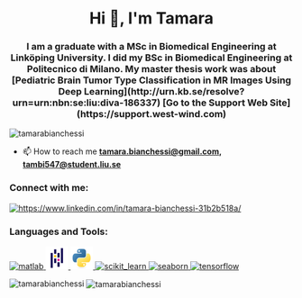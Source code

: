 <h1 align="center">Hi 👋, I'm Tamara</h1>
<h3 align="center">I am a graduate with a MSc in Biomedical Engineering at Linköping University. I did my BSc in Biomedical Engineering at Politecnico di Milano. My master thesis work was about [Pediatric Brain Tumor Type Classification in MR Images Using Deep Learning](http://urn.kb.se/resolve?urn=urn:nbn:se:liu:diva-186337)
[Go to the Support Web Site](https://support.west-wind.com)</h3>

<p align="left"> <img src="https://komarev.com/ghpvc/?username=tamarabianchessi&label=Profile%20views&color=0e75b6&style=flat" alt="tamarabianchessi" /> </p>


- 📫 How to reach me **tamara.bianchessi@gmail.com, tambi547@student.liu.se**

<h3 align="left">Connect with me:</h3>
<p align="left">
<a href="https://linkedin.com/in/https://www.linkedin.com/in/tamara-bianchessi-31b2b518a/" target="blank"><img align="center" src="https://raw.githubusercontent.com/rahuldkjain/github-profile-readme-generator/master/src/images/icons/Social/linked-in-alt.svg" alt="https://www.linkedin.com/in/tamara-bianchessi-31b2b518a/" height="30" width="40" /></a>
</p>

<h3 align="left">Languages and Tools:</h3>
<p align="left"> <a href="https://www.mathworks.com/" target="_blank" rel="noreferrer"> <img src="https://upload.wikimedia.org/wikipedia/commons/2/21/Matlab_Logo.png" alt="matlab" width="40" height="40"/> </a> <a href="https://pandas.pydata.org/" target="_blank" rel="noreferrer"> <img src="https://raw.githubusercontent.com/devicons/devicon/2ae2a900d2f041da66e950e4d48052658d850630/icons/pandas/pandas-original.svg" alt="pandas" width="40" height="40"/> </a> <a href="https://www.python.org" target="_blank" rel="noreferrer"> <img src="https://raw.githubusercontent.com/devicons/devicon/master/icons/python/python-original.svg" alt="python" width="40" height="40"/> </a> <a href="https://scikit-learn.org/" target="_blank" rel="noreferrer"> <img src="https://upload.wikimedia.org/wikipedia/commons/0/05/Scikit_learn_logo_small.svg" alt="scikit_learn" width="40" height="40"/> </a> <a href="https://seaborn.pydata.org/" target="_blank" rel="noreferrer"> <img src="https://seaborn.pydata.org/_images/logo-mark-lightbg.svg" alt="seaborn" width="40" height="40"/> </a> <a href="https://www.tensorflow.org" target="_blank" rel="noreferrer"> <img src="https://www.vectorlogo.zone/logos/tensorflow/tensorflow-icon.svg" alt="tensorflow" width="40" height="40"/> </a> </p>

<p><img align="left" src="https://github-readme-stats.vercel.app/api/top-langs?username=tamarabianchessi&show_icons=true&locale=en&layout=compact" alt="tamarabianchessi" /></p>

<p>&nbsp;<img align="center" src="https://github-readme-stats.vercel.app/api?username=tamarabianchessi&show_icons=true&locale=en" alt="tamarabianchessi" /></p>
